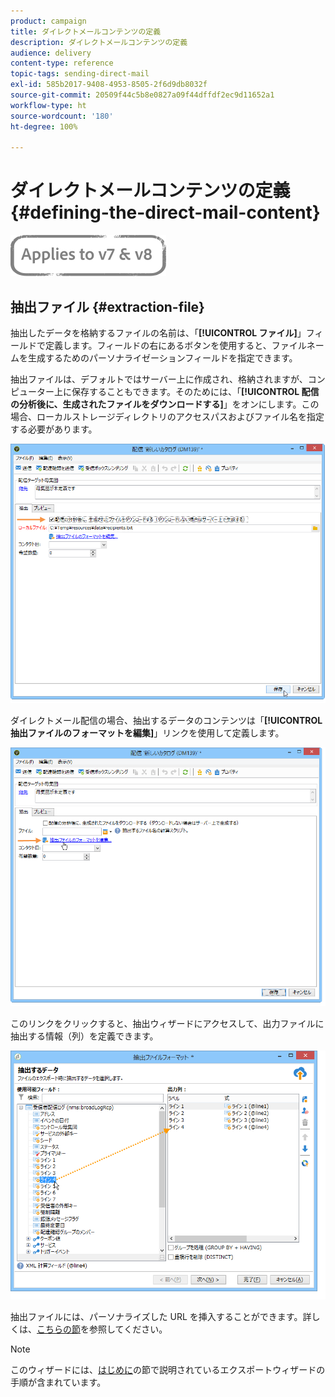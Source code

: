 ```yaml
---
product: campaign
title: ダイレクトメールコンテンツの定義
description: ダイレクトメールコンテンツの定義
audience: delivery
content-type: reference
topic-tags: sending-direct-mail
exl-id: 585b2017-9408-4953-8505-2f6d9db8032f
source-git-commit: 20509f44c5b8e0827a09f44dffdf2ec9d11652a1
workflow-type: ht
source-wordcount: '180'
ht-degree: 100%

---
```


# ダイレクトメールコンテンツの定義{#defining-the-direct-mail-content}

![](../../assets/common.svg)

## 抽出ファイル {#extraction-file}

抽出したデータを格納するファイルの名前は、「**[!UICONTROL ファイル]**」フィールドで定義します。フィールドの右にあるボタンを使用すると、ファイルネームを生成するためのパーソナライゼーションフィールドを指定できます。

抽出ファイルは、デフォルトではサーバー上に作成され、格納されますが、コンピューター上に保存することもできます。そのためには、「**[!UICONTROL 配信の分析後に、生成されたファイルをダウンロードする]**」をオンにします。この場合、ローカルストレージディレクトリのアクセスパスおよびファイル名を指定する必要があります。

![](assets/s_ncs_user_mail_delivery_local_file.png)

ダイレクトメール配信の場合、抽出するデータのコンテンツは「**[!UICONTROL 抽出ファイルのフォーマットを編集]**」リンクを使用して定義します。

![](assets/s_ncs_user_mail_delivery_format_link.png)

このリンクをクリックすると、抽出ウィザードにアクセスして、出力ファイルに抽出する情報（列）を定義できます。

![](assets/s_ncs_user_mail_delivery_format_wz.png)

抽出ファイルには、パーソナライズした URL を挿入することができます。詳しくは、[こちらの節](../../web/using/publishing-a-web-form.md)を参照してください。

>[!NOTE]
>
>このウィザードには、[はじめに](../../platform/using/executing-export-jobs.md)の節で説明されているエクスポートウィザードの手順が含まれています。

